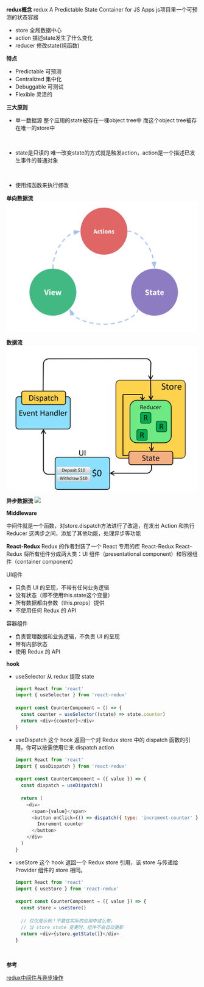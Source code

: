 
**redux概念**
redux A Predictable State Container for JS Apps
js项目里一个可预测的状态容器

- store 全局数据中心
- action  描述state发生了什么变化
- reducer 修改state(纯函数)

**特点**

- Predictable 可预测
- Centralized 集中化
- Debuggable  可测试
- Flexible    灵活的

**三大原则**
- 单一数据源
  整个应用的state被存在一棵object tree中 而这个object tree被存在唯一的store中
<br>

- state是只读的
  唯一改变state的方式就是触发action，action是一个描述已发生事件的普通对象
<br>

- 使用纯函数来执行修改

**单向数据流**
![](images/2023-04-03-15-56-26.png)  


**数据流**
![](images/2023-04-03-15-58-35.gif)

**异步数据流**
![](images/2023-04-03-15-58-36.gif)


**Middleware**

中间件就是一个函数，对store.dispatch方法进行了改造，在发出 Action 和执行 Reducer 这两步之间，添加了其他功能，处理异步等功能

**React-Redux**
Redux 的作者封装了一个 React 专用的库 React-Redux
React-Redux 将所有组件分成两大类：UI 组件（presentational component）和容器组件（container component）

UI组件
- 只负责 UI 的呈现，不带有任何业务逻辑
- 没有状态（即不使用this.state这个变量）
- 所有数据都由参数（this.props）提供
- 不使用任何 Redux 的 API

容器组件
- 负责管理数据和业务逻辑，不负责 UI 的呈现
- 带有内部状态
- 使用 Redux 的 API

**hook**

- useSelector
  从 redux 提取 state
  ```js
  import React from 'react'
  import { useSelector } from 'react-redux'

  export const CounterComponent = () => {
    const counter = useSelector((state) => state.counter)
    return <div>{counter}</div>
  }
  ```

- useDispatch
  这个 hook 返回一个对 Redux store 中的 dispatch 函数的引用。你可以按需使用它来 dispatch action
  ```js
  import React from 'react'
  import { useDispatch } from 'react-redux'

  export const CounterComponent = ({ value }) => {
    const dispatch = useDispatch()

    return (
      <div>
        <span>{value}</span>
        <button onClick={() => dispatch({ type: 'increment-counter' })}>
          Increment counter
        </button>
      </div>
    )
  }
  ```

- useStore
  这个 hook 返回一个 Redux store 引用，该 store 与传递给 Provider 组件的 store 相同。

  ```js
  import React from 'react'
  import { useStore } from 'react-redux'

  export const CounterComponent = ({ value }) => {
    const store = useStore()

    // 仅仅是示例！不要在实际的应用中这么做。
    // 当 store state 变更时，组件不会自动更新
    return <div>{store.getState()}</div>
  }
  ```

<br>

**参考**

[redux中间件与异步操作](http://www.ruanyifeng.com/blog/2016/09/redux_tutorial_part_two_async_operations.html)
      




